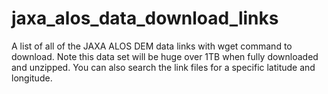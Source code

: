 # jaxa_alos_data_download_links
A list of all of the JAXA ALOS DEM data links with wget command to download. Note this data set will be huge over 1TB when fully downloaded and unzipped. You can also search the link files for a specific latitude and longitude.
